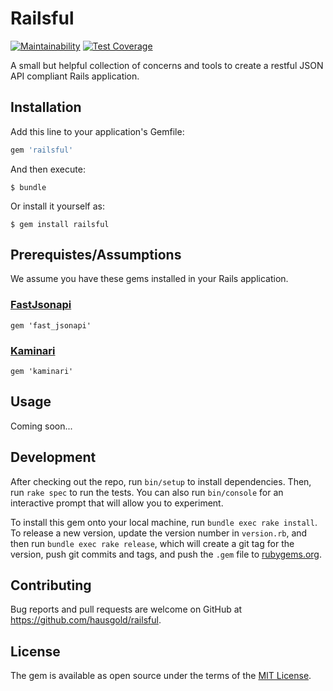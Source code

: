 # Railsful
[![Maintainability](https://api.codeclimate.com/v1/badges/d1e81476a4c63779815e/maintainability)](https://codeclimate.com/github/hausgold/railsful/maintainability)
[![Test Coverage](https://api.codeclimate.com/v1/badges/d1e81476a4c63779815e/test_coverage)](https://codeclimate.com/github/hausgold/railsful/test_coverage)

A small but helpful collection of concerns and tools to create
a restful JSON API compliant Rails application.

## Installation

Add this line to your application's Gemfile:

```ruby
gem 'railsful'
```

And then execute:

    $ bundle

Or install it yourself as:

    $ gem install railsful

## Prerequistes/Assumptions
We assume you have these gems installed in your Rails application.

### [FastJsonapi](https://github.com/Netflix/fast_jsonapi)
```
gem 'fast_jsonapi'
```
### [Kaminari](https://github.com/kaminari/kaminari)
```
gem 'kaminari'
```

## Usage

Coming soon...

## Development

After checking out the repo, run `bin/setup` to install dependencies. Then, run
`rake spec` to run the tests. You can also run `bin/console` for an interactive
prompt that will allow you to experiment.

To install this gem onto your local machine, run `bundle exec rake install`. To
release a new version, update the version number in `version.rb`, and then run
`bundle exec rake release`, which will create a git tag for the version, push
git commits and tags, and push the `.gem` file to
[rubygems.org](https://rubygems.org).

## Contributing

Bug reports and pull requests are welcome on GitHub at
https://github.com/hausgold/railsful.

## License

The gem is available as open source under the terms of the [MIT
License](https://opensource.org/licenses/MIT).
